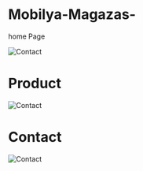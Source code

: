 # Mobilya-Magazas-
home Page

![Contact](https://imgyukle.com/f/2022/11/11/JQkYB8.webp)



# Product

![Contact]()

# Contact

![Contact](https://imgyukle.com/i/JQPZ9G)
